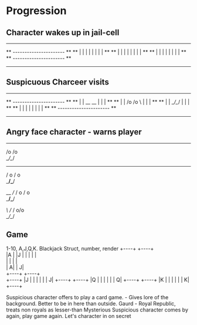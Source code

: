 
# Progression

## Character wakes up in jail-cell
****************************
** ---------------------- **
** |  |  |  |  |  |  |  | **
** |  |  |  |  |  |  |  | **
** |  |  |  |  |  |  |  | **
** ---------------------- **
****************************



## Suspicuous Charceer visits
****************************
** ---------------------- **
** |  |  __  __   |  |  | **
** |  | /o \/o \  |  |  | **
** |  | \__/\__/  |  |  | **
** |  |  |  |  |  |  |  | **
** ---------------------- **
****************************

## Angry face character - warns player

 __  __
/o \/o \
\__/\__/
 ___  ___
/ o \/ o \
\___/\___/

 _\_  _/_
/ o \/ o \
\___/\___/

  _\  /_
 / o\/o \
 \__/\__/

## Game
1-10, A,J,Q,K. Blackjack
Struct, number, render
+----+  +----+  
|A   |  |J   | 
|    |  |    |  
|    |  |    |  
|   A|  |   J|  
+----+  +----+  
+----+
|J   |
|    |
|    |
|   J|
+----+
+----+
|Q   |
|    |
|    |
|   Q|
+----+
+----+
|K   |
|    |
|    |
|   K|
+----+

Suspicious character offers to play a card game. - Gives lore of the background. Better to be in here than outside.
Gaurd - Royal Republic, treats non royals as lesser-than
Mysterious Suspicious character comes by again, play game again. Let's character in on secret
